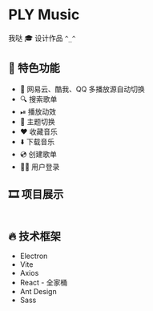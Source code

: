 # PLY Music

我哒 🎓 设计作品 `^_^`

## 👀 特色功能

- 🎵 网易云、酷我、QQ 多播放源自动切换
- 🔍 搜索歌单
- ⏯ 播放动效
- 🎨 主题切换
- ❤️ 收藏音乐
- ⬇️ 下载音乐
- 💿 创建歌单
- 👩‍⚖️‍ 用户登录

## 🎞 项目展示

<img wdith="700" scr="https://github.com/Jenny-pyl/music-desktop-application/blob/main/screenshot/play.png?raw=true" >

<br/>

<img wdith="700" scr="https://github.com/Jenny-pyl/music-desktop-application/blob/main/screenshot/find-music.png?raw=true" >

<br/>

<img wdith="700" scr="https://github.com/Jenny-pyl/music-desktop-application/blob/main/screenshot/search.png?raw=true" >

## 🔥 技术框架

- Electron
- Vite
- Axios
- React - 全家桶
- Ant Design
- Sass
